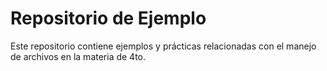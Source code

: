 # Repositorio de Ejemplo

Este repositorio contiene ejemplos y prácticas relacionadas con el manejo de archivos en la materia de 4to.
